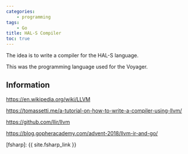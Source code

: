 ```yaml
---
categories:
    - programming
tags:
    - Go
title: HAL-S Compiler
toc: true
---
```


The idea is to write a compiler for the HAL-S language.

This was the programming language used for the Voyager.

## Information

<https://en.wikipedia.org/wiki/LLVM>

<https://tomassetti.me/a-tutorial-on-how-to-write-a-compiler-using-llvm/>

<https://github.com/llir/llvm>

<https://blog.gopheracademy.com/advent-2018/llvm-ir-and-go/>

[fsharp]: {{ site.fsharp_link }}
